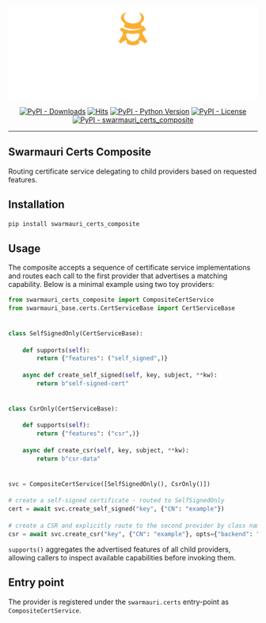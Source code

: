 <!-- Dark OS/GitHub theme → show LIGHT PNG; Light → show DARK PNG -->
<picture>
  <source media="(prefers-color-scheme: dark)"  srcset="../../../assets/swarmauri_brand_frag_light.png">
  <source media="(prefers-color-scheme: light)" srcset="../../../assets/swarmauri_brand_frag_dark.png">
  <!-- Fallback below (see #2) -->
  <img alt="Project logo" src="../../../assets/swarmauri_brand_frag_dark.png" width="640">
</picture>


<p align="center">
    <a href="https://pypi.org/project/swarmauri_certs_composite/">
        <img src="https://img.shields.io/pypi/dm/swarmauri_certs_composite" alt="PyPI - Downloads"/></a>
    <a href="https://hits.sh/github.com/swarmauri/swarmauri-sdk/tree/master/pkgs/standards/swarmauri_certs_composite/">
        <img alt="Hits" src="https://hits.sh/github.com/swarmauri/swarmauri-sdk/tree/master/pkgs/standards/swarmauri_certs_composite.svg"/></a>
    <a href="https://pypi.org/project/swarmauri_certs_composite/">
        <img src="https://img.shields.io/pypi/pyversions/swarmauri_certs_composite" alt="PyPI - Python Version"/></a>
    <a href="https://pypi.org/project/swarmauri_certs_composite/">
        <img src="https://img.shields.io/pypi/l/swarmauri_certs_composite" alt="PyPI - License"/></a>
    <a href="https://pypi.org/project/swarmauri_certs_composite/">
        <img src="https://img.shields.io/pypi/v/swarmauri_certs_composite?label=swarmauri_certs_composite&color=green" alt="PyPI - swarmauri_certs_composite"/></a>
</p>

---

## Swarmauri Certs Composite

Routing certificate service delegating to child providers based on requested features.

## Installation

```bash
pip install swarmauri_certs_composite
```

## Usage

The composite accepts a sequence of certificate service implementations and
routes each call to the first provider that advertises a matching capability.
Below is a minimal example using two toy providers:

```python
from swarmauri_certs_composite import CompositeCertService
from swarmauri_base.certs.CertServiceBase import CertServiceBase


class SelfSignedOnly(CertServiceBase):

    def supports(self):
        return {"features": ("self_signed",)}

    async def create_self_signed(self, key, subject, **kw):
        return b"self-signed-cert"


class CsrOnly(CertServiceBase):

    def supports(self):
        return {"features": ("csr",)}

    async def create_csr(self, key, subject, **kw):
        return b"csr-data"


svc = CompositeCertService([SelfSignedOnly(), CsrOnly()])

# create a self-signed certificate - routed to SelfSignedOnly
cert = await svc.create_self_signed("key", {"CN": "example"})

# create a CSR and explicitly route to the second provider by class name
csr = await svc.create_csr("key", {"CN": "example"}, opts={"backend": "CsrOnly"})
```

`supports()` aggregates the advertised features of all child providers,
allowing callers to inspect available capabilities before invoking them.

## Entry point

The provider is registered under the `swarmauri.certs` entry-point as `CompositeCertService`.
